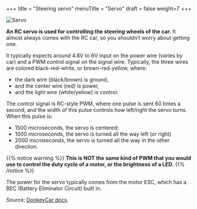+++
title = "Steering servo"
menuTitle = "Servo"
draft = false
weight=7
+++

![Servo](/images/rc_car/servo.png)

**An RC servo is used for controlling the steering wheels of the car.** It almost always comes with the RC car, so you shouldn’t worry about getting one.

It typically expects around 4.8V to 6V input on the power wire (varies by car) and a PWM control signal on the signal wire. Typically, the three wires are colored black-red-white, or brown-red-yellow, where:

- the dark wire (black/brown) is ground, 
- and the center wire (red) is power, 
- and the light wire (white/yellow) is control.

The control signal is RC-style PWM, where one pulse is sent 60 times a second, and the width of this pulse controls how left/right the servo turns. When this pulse is:

- 1500 microseconds, the servo is centered; 
- 1000 microseconds, the servo is turned all the way left (or right)
- 2000 microseconds, the servo is turned all the way in the other direction. 

{{% notice warning %}}
**This is NOT the same kind of PWM that you would use to control the duty cycle of a motor, or the brightness of a LED.**
{{% /notice %}}


The power for the servo typically comes from the motor ESC, which has a BEC (Battery Eliminator Circuit) built in.

Source: [DonkeyCar docs](http://docs.donkeycar.com/roll_your_own/).